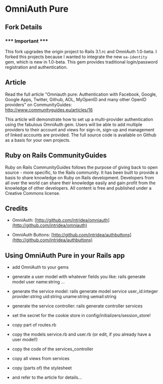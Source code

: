 # OmniAuth Pure

## Fork Details

### \*\*\* Important \*\*\*

This fork upgrades the origin project to Rails 3.1.rc and OmniAuth 1.0-beta. I forked this projects because I wanted to integrate the new `oa-identity` gem, which is new in 1.0-beta. This gem provides traditional login/password registration and authentication.

## Article

Read the full article "Omniauth pure: Authentication with Facebook, Google, Google Apps, Twitter, Github, AOL, MyOpenID and many other OpenID providers" on CommunityGuides: 
http://www.communityguides.eu/articles/16

This article will demonstrate how to set up a multi-provider authentication using the fabulous OmniAuth gem. Users will be able to add multiple providers to their account and views for sign-in, sign-up and management of linked accounts are provided. The full source code is available on Github as a basis for your own projects.

## Ruby on Rails CommunityGuides

Ruby on Rails CommunityGuides follows the purpose of giving back to open source - more specific, to the Rails community. It has been built to provide a basis to share knowledge on Ruby on Rails development. Developers from all over the world can share their knowledge easily and gain profit from the knowledge of other developers. All content is free and published under a Creative Commons license.

## Credits

* OmniAuth: [http://github.com/intridea/omniauth](http://github.com/intridea/omniauth)

* OmniAuth Buttons: [http://github.com/intridea/authbuttons](http://github.com/intridea/authbuttons)

## Using OmniAuth Pure in your Rails app

* add OmniAuth to your gems

* generate a user model with whatever fields you like: rails generate model user name:string ...

* generate the service model: rails generate model service user_id:integer provider:string uid:string uname:string uemail:string

* generate the service controller: rails generate controller services

* set the secret for the cookie store in config/initializers/session_store!

* copy part of routes.rb

* copy the models service.rb and user.rb (or edit, if you already have a user model!)

* copy the code of the services_controller

* copy all views from services

* copy (parts of) the stylesheet

* and refer to the article for details...